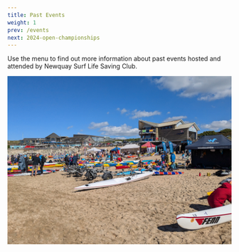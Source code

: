 ```yaml
---
title: Past Events
weight: 1
prev: /events
next: 2024-open-championships
---
```


Use the menu to find out more information about past events hosted and attended by Newquay Surf Life Saving Club.

![Skis on Fistral in 2024](PXL_20240914_135801530__skis.jpg)

